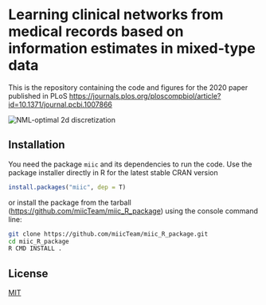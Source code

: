 # Learning clinical networks from medical records based on information estimates in mixed-type data

This is the repository containing the code and figures for the 2020 paper published in PLoS 
https://journals.plos.org/ploscompbiol/article?id=10.1371/journal.pcbi.1007866

![NML-optimal 2d discretization](https://journals.plos.org/ploscompbiol/article/figure/image?size=large&id=info:doi/10.1371/journal.pcbi.1007866.g002)

## Installation

You need the package `miic` and its dependencies to run the code.
Use the package installer directly in R for the latest stable CRAN version
```R
install.packages("miic", dep = T)
```

or install the package from the tarball (https://github.com/miicTeam/miic_R_package) using the console command line:
```bash
git clone https://github.com/miicTeam/miic_R_package.git
cd miic_R_package
R CMD INSTALL .
```


## License
[MIT](https://choosealicense.com/licenses/mit/)
